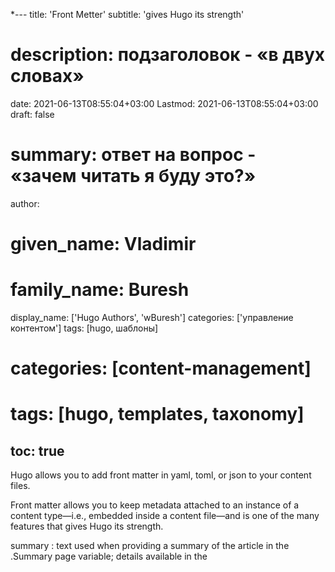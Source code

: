 *---
title: 'Front Metter'
subtitle: 'gives Hugo its strength'
# description: подзаголовок - «в двух словах»
date: 2021-06-13T08:55:04+03:00
Lastmod: 2021-06-13T08:55:04+03:00
draft: false
# summary: ответ на вопрос - «зачем читать я буду это?»
author:
  # given_name: Vladimir
  # family_name: Buresh
  display_name: ['Hugo Authors', 'wBuresh']
categories: ['управление контентом']
tags: [hugo, шаблоны]
# categories: [content-management]
# tags: [hugo, templates, taxonomy]
toc: true
---

Hugo allows you to add front matter in yaml, toml, or json to your content files.

Front matter allows you to keep metadata attached to an instance of a content type—i.e., embedded inside a content file—and is one of the many features that gives Hugo its strength.



summary
: text used when providing a summary of the article in the .Summary page variable; details available in the
